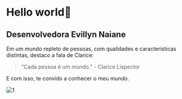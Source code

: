 # Hello world👋
## Desenvolvedora Evillyn Naiane
Em um mundo repleto de pessoas, com qualidades e caracteristicas distintas, destaco a fala de Clarice:
> "Cada pessoa é um mundo." - Clarice Lispector

E com isso, te  convido a conhecer o meu *mundo*.

![1](https://user-images.githubusercontent.com/93842120/180584517-e1b327e4-ab47-4917-a01c-4334550934fe.png)

<!--
**evillynnaiana/evillynnaiana** is a ✨ _special_ ✨ repository because its `README.md` (this file) appears on your GitHub profile.

Here are some ideas to get you started:

- 🔭 I’m currently working on ...
- 🌱 I’m currently learning ...
- 👯 I’m looking to collaborate on ...
- 🤔 I’m looking for help with ...
- 💬 Ask me about ...
- 📫 How to reach me: ...
- 😄 Pronouns: ...
- ⚡ Fun fact: ...
-->
